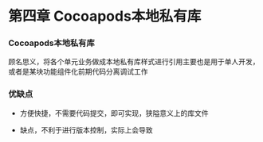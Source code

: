 # 第四章 Cocoapods本地私有库


### Cocoapods本地私有库

顾名思义，将各个单元业务做成本地私有库样式进行引用主要也是用于单人开发，或者是某块功能组件化前期代码分离调试工作


### 优缺点

* 方便快捷，不需要代码提交，即可实现，狭隘意义上的库文件

* 缺点，不利于进行版本控制，实际上会导致